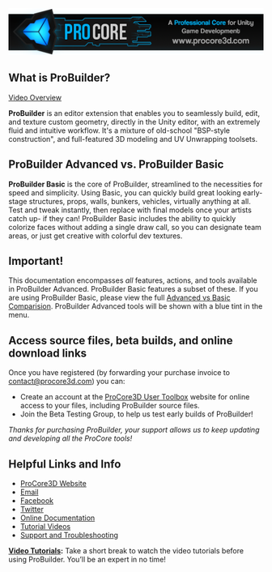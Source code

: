 ﻿![procorebanner](images/procore_banner.png)

## What is ProBuilder?

[Video Overview](http://www.youtube.com/watch?v=Nomx1LNk7r8) 

**ProBuilder** is an editor extension that enables you to seamlessly build, edit, and texture custom geometry, directly in the Unity editor, with an extremely fluid and intuitive workflow. It's a mixture of old-school "BSP-style construction", and full-featured 3D modeling and UV Unwrapping toolsets.

## ProBuilder Advanced vs. ProBuilder Basic

**ProBuilder Basic** is the core of ProBuilder, streamlined to the necessities for speed and simplicity.  Using Basic, you can quickly build great looking early-stage structures, props, walls, bunkers, vehicles, virtually anything at all. Test and tweak instantly, then replace with final models once your artists catch up- if they can!  ProBuilder Basic includes the ability to quickly colorize faces without adding a single draw call, so you can designate team areas, or just get creative with colorful dev textures.

<div class="alert-box warning">
<h2>Important!</h2>
This documentation encompasses <i>all</i> features, actions, and tools available in ProBuilder Advanced.  ProBuilder Basic features a subset of these.  If you are using ProBuilder Basic, please view the full <a href="@todo">Advanced vs Basic Comparision</a>.  ProBuilder Advanced tools will be shown with a blue tint in the menu.
</div>

## Access source files, beta builds, and online download links

Once you have registered (by forwarding your purchase invoice to [contact@procore3d.com](mailto:contact@procore3d.com)) you can:

- Create an account at the [ProCore3D User Toolbox](http://www.procore3d.com/usertoolbox) website for online access to your files, including ProBuilder source files.
- Join the Beta Testing Group, to help us test early builds of ProBuilder!

*Thanks for purchasing ProBuilder, your support allows us to keep updating and developing all the ProCore tools!*

## Helpful Links and Info

- [ProCore3D Website](http://www.procore3d.com)
- [Email](mailto:contact@procore3d.com)  
- [Facebook](http://www.facebook.com/probuilder3d)  
- [Twitter](http://www.twitter.com/probuilder3d) 
- [Online Documentation](http://www.procore3d.com/docs/probuilder)
- [Tutorial Videos](http://www.procore3d.com/videos)
- [Support and Troubleshooting](http://www.procore3d.com/forum)


**[Video Tutorials](http://www.procore3d.com/probuilder):** Take a short break to watch the video tutorials before using ProBuilder.  You’ll be an expert in no time!

